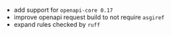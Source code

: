 * add support for `openapi-core 0.17`
* improve openapi request build to not require `asgiref`
* expand rules checked by `ruff`
